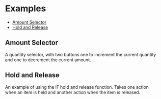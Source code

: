 # Examples

* [Amount Selector](#amount-selector)
* [Hold and Release](#hold-and-release)

## Amount Selector
A quantity selector, with two buttons one to increment the current quantity and one to decrement the current amount.

## Hold and Release
An example of using the IF hold and release function.
Takes one action when an item is held and another action when the item is released.